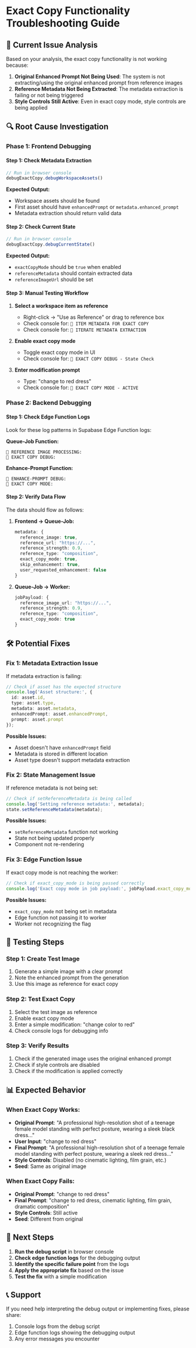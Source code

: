 # Exact Copy Functionality Troubleshooting Guide

## 🚨 **Current Issue Analysis**

Based on your analysis, the exact copy functionality is not working because:

1. **Original Enhanced Prompt Not Being Used**: The system is not extracting/using the original enhanced prompt from reference images
2. **Reference Metadata Not Being Extracted**: The metadata extraction is failing or not being triggered
3. **Style Controls Still Active**: Even in exact copy mode, style controls are being applied

## 🔍 **Root Cause Investigation**

### **Phase 1: Frontend Debugging**

#### **Step 1: Check Metadata Extraction**
```javascript
// Run in browser console
debugExactCopy.debugWorkspaceAssets()
```

**Expected Output:**
- Workspace assets should be found
- First asset should have `enhancedPrompt` or `metadata.enhanced_prompt`
- Metadata extraction should return valid data

#### **Step 2: Check Current State**
```javascript
// Run in browser console
debugExactCopy.debugCurrentState()
```

**Expected Output:**
- `exactCopyMode` should be `true` when enabled
- `referenceMetadata` should contain extracted data
- `referenceImageUrl` should be set

#### **Step 3: Manual Testing Workflow**
1. **Select a workspace item as reference**
   - Right-click → "Use as Reference" or drag to reference box
   - Check console for: `🎯 ITEM METADATA FOR EXACT COPY`
   - Check console for: `🎯 ITERATE METADATA EXTRACTION`

2. **Enable exact copy mode**
   - Toggle exact copy mode in UI
   - Check console for: `🎯 EXACT COPY DEBUG - State Check`

3. **Enter modification prompt**
   - Type: "change to red dress"
   - Check console for: `🎯 EXACT COPY MODE - ACTIVE`

### **Phase 2: Backend Debugging**

#### **Step 1: Check Edge Function Logs**
Look for these log patterns in Supabase Edge Function logs:

**Queue-Job Function:**
```
🎯 REFERENCE IMAGE PROCESSING:
🎯 EXACT COPY DEBUG:
```

**Enhance-Prompt Function:**
```
🎯 ENHANCE-PROMPT DEBUG:
🎯 EXACT COPY MODE:
```

#### **Step 2: Verify Data Flow**
The data should flow as follows:

1. **Frontend → Queue-Job:**
   ```typescript
   metadata: {
     reference_image: true,
     reference_url: "https://...",
     reference_strength: 0.9,
     reference_type: "composition",
     exact_copy_mode: true,
     skip_enhancement: true,
     user_requested_enhancement: false
   }
   ```

2. **Queue-Job → Worker:**
   ```typescript
   jobPayload: {
     reference_image_url: "https://...",
     reference_strength: 0.9,
     reference_type: "composition",
     exact_copy_mode: true
   }
   ```

## 🛠️ **Potential Fixes**

### **Fix 1: Metadata Extraction Issue**
If metadata extraction is failing:

```typescript
// Check if asset has the expected structure
console.log('Asset structure:', {
  id: asset.id,
  type: asset.type,
  metadata: asset.metadata,
  enhancedPrompt: asset.enhancedPrompt,
  prompt: asset.prompt
});
```

**Possible Issues:**
- Asset doesn't have `enhancedPrompt` field
- Metadata is stored in different location
- Asset type doesn't support metadata extraction

### **Fix 2: State Management Issue**
If reference metadata is not being set:

```typescript
// Check if setReferenceMetadata is being called
console.log('Setting reference metadata:', metadata);
state.setReferenceMetadata(metadata);
```

**Possible Issues:**
- `setReferenceMetadata` function not working
- State not being updated properly
- Component not re-rendering

### **Fix 3: Edge Function Issue**
If exact copy mode is not reaching the worker:

```typescript
// Check if exact_copy_mode is being passed correctly
console.log('Exact copy mode in job payload:', jobPayload.exact_copy_mode);
```

**Possible Issues:**
- `exact_copy_mode` not being set in metadata
- Edge function not passing it to worker
- Worker not recognizing the flag

## 🎯 **Testing Steps**

### **Step 1: Create Test Image**
1. Generate a simple image with a clear prompt
2. Note the enhanced prompt from the generation
3. Use this image as reference for exact copy

### **Step 2: Test Exact Copy**
1. Select the test image as reference
2. Enable exact copy mode
3. Enter a simple modification: "change color to red"
4. Check console logs for debugging info

### **Step 3: Verify Results**
1. Check if the generated image uses the original enhanced prompt
2. Check if style controls are disabled
3. Check if the modification is applied correctly

## 📊 **Expected Behavior**

### **When Exact Copy Works:**
- **Original Prompt**: "A professional high-resolution shot of a teenage female model standing with perfect posture, wearing a sleek black dress..."
- **User Input**: "change to red dress"
- **Final Prompt**: "A professional high-resolution shot of a teenage female model standing with perfect posture, wearing a sleek red dress..."
- **Style Controls**: Disabled (no cinematic lighting, film grain, etc.)
- **Seed**: Same as original image

### **When Exact Copy Fails:**
- **Original Prompt**: "change to red dress"
- **Final Prompt**: "change to red dress, cinematic lighting, film grain, dramatic composition"
- **Style Controls**: Still active
- **Seed**: Different from original

## 🚀 **Next Steps**

1. **Run the debug script** in browser console
2. **Check edge function logs** for the debugging output
3. **Identify the specific failure point** from the logs
4. **Apply the appropriate fix** based on the issue
5. **Test the fix** with a simple modification

## 📞 **Support**

If you need help interpreting the debug output or implementing fixes, please share:
1. Console logs from the debug script
2. Edge function logs showing the debugging output
3. Any error messages you encounter
